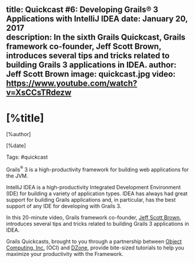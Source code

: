 title: Quickcast #6: Developing Grails® 3 Applications with IntelliJ IDEA
date: January 20, 2017   
description: In the sixth Grails Quickcast, Grails framework co-founder, Jeff Scott Brown, introduces several tips and tricks related to building Grails 3 applications in IDEA. 
author: Jeff Scott Brown
image: quickcast.jpg
video: https://www.youtube.com/watch?v=XsCCsTRdezw    
---

# [%title]

[%author]

[%date] 

Tags: #quickcast

Grails<sup>&reg;</sup> 3 is a high-productivity framework for building web applications for the JVM.

IntelliJ IDEA is a high-productivity Integrated Development Environment (IDE) for building a variety of application types. IDEA has always had great support for building Grails applications and, in particular, has the best support of any IDE for developing with Grails 3.

In this 20-minute video, Grails framework co-founder, [Jeff Scott Brown](https://objectcomputing.com/products/2gm-team#brown), introduces several tips and tricks related to building Grails 3 applications in IDEA. 

Grails Quickcasts, brought to you through a partnership between [Object Computing, Inc.](https://objectcomputing.com/) (OCI) and [DZone](https://dzone.com/), provide bite-sized tutorials to help you maximize your productivity with the Framework.
